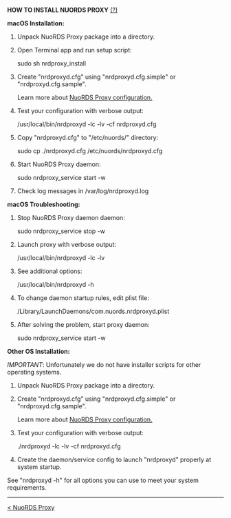 **HOW TO INSTALL NUORDS PROXY**  [(?)](README.md)  
  
**macOS Installation:**  
  
1. Unpack NuoRDS Proxy package into a directory.  
  
2. Open Terminal app and run setup script:  
  
   sudo sh nrdproxy_install  
  
3. Create "nrdproxyd.cfg" using "nrdproxyd.cfg.simple" or "nrdproxyd.cfg.sample". 
  
   Learn more about [NuoRDS Proxy configuration.](CONFIG.md) 
  
4. Test your configuration with verbose output:  
  
   /usr/local/bin/nrdproxyd -lc -lv -cf nrdproxyd.cfg  
  
5. Copy "nrdproxyd.cfg" to "/etc/nuords/" directory:  
  
   sudo cp ./nrdproxyd.cfg /etc/nuords/nrdproxyd.cfg  
  
6. Start NuoRDS Proxy daemon:  
  
   sudo nrdproxy_service start -w  
  
7. Check log messages in /var/log/nrdproxyd.log  
  
**macOS Troubleshooting:**  
  
1. Stop NuoRDS Proxy daemon daemon:  
  
   sudo nrdproxy_service stop -w  
  
2. Launch proxy with verbose output:  
  
   /usr/local/bin/nrdproxyd -lc -lv  
  
3. See additional options:  
  
   /usr/local/bin/nrdproxyd -h  
  
4. To change daemon startup rules, edit plist file:  
  
   /Library/LaunchDaemons/com.nuords.nrdproxyd.plist  
  
5. After solving the problem, start proxy daemon:  
  
   sudo nrdproxy_service start -w  
  
**Other OS Installation:**  
  
*IMPORTANT*: Unfortunately we do not have installer scripts for other operating systems.  
  
1. Unpack NuoRDS Proxy package into a directory.  
  
4. Create "nrdproxyd.cfg" using "nrdproxyd.cfg.simple" or "nrdproxyd.cfg.sample".  
   
   Learn more about [NuoRDS Proxy configuration.](CONFIG.md)
   
5. Test your configuration with verbose output:  
  
   ./nrdproxyd -lc -lv -cf nrdproxyd.cfg  
  
6. Create the daemon/service config to launch "nrdproxyd" properly at system startup.  
  
See "nrdproxyd -h" for all options you can use to meet your system requirements.  
  
------------------------------  
[< NuoRDS Proxy](README.md)    
  